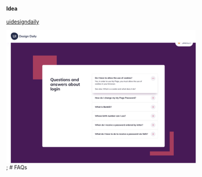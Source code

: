 #### Idea

[uidesigndaily](https://uidesigndaily.com/posts/sketch-accordion-website-day-1175)

![](./idea.png);
#   F A Q s 
 
 
